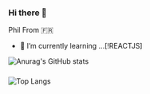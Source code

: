 ### Hi there 👋
Phil From :fr:
- 🌱 I’m currently learning ...[!REACTJS]
<!--
**PhilippeH11/PhilippeH11** is a ✨ _special_ ✨ repository because its `README.md` (this file) appears on your GitHub profile.

Here are some ideas to get you started:

- 🔭 I’m currently working on ...
- 🌱 I’m currently learning ...
- 👯 I’m looking to collaborate on ...
- 🤔 I’m looking for help with ...
- 💬 Ask me about ...
- 📫 How to reach me: ...
- 😄 Pronouns: ...
- ⚡ Fun fact: ...
-->
![Anurag's GitHub stats](https://github-readme-stats.vercel.app/api?username=PhilippeH11&show_icons=true&theme=radical)

###
![Top Langs](https://github-readme-stats.vercel.app/api/top-langs/?username=PhilippeH11&layout=compact&theme=dark)




